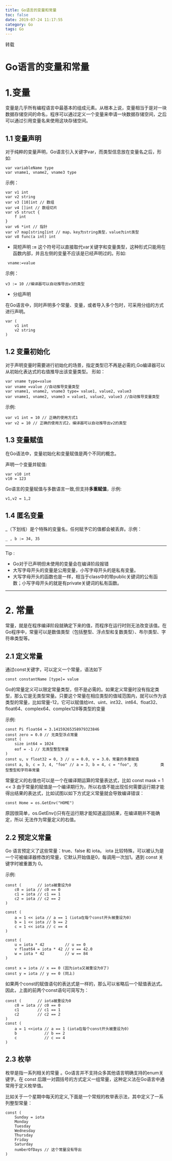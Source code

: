 ```yaml
---
title: Go语言的变量和常量
toc: false
date: 2019-07-24 11:17:55
category: Go
tags: Go
---
```


转载

<!--more-->

# Go语言的变量和常量

# **1.变量**

变量是几乎所有编程语言中最基本的组成元素。从根本上说，变量相当于是对一块数据存储空间的命名，程序可以通过定义一个变量来申请一块数据存储空间，之后可以通过引用变量名来使用这块存储空间。

## 1.1 变量声明

对于纯粹的变量声明，Go语言引入关键字var，而类型信息放在变量名之后，形如:

```
var variableName type
var vname1, vname2, vname3 type
```

示例：

```
var v1 int
var v2 string
var v3 [10]int // 数组
var v4 []int // 数组切片
var v5 struct {
    f int
}
var v6 *int // 指针
var v7 map[string]int // map，key为string类型，value为int类型
var v8 func(a int) int
```

- 简短声明 
  **:=** 这个符号可以直接取代var关键字和变量类型，这种形式只能用在函数内部，并且左侧的变量不应该是已经声明过的。形如:

```
 vname:=value
```

示例：

```
v3 := 10 //编译器可以自动推导出v3的类型
```

- 分组声明

在Go语言中，同时声明多个常量、变量，或者导入多个包时，可采用分组的方式进行声明。

```
var (
    v1 int
    v2 string
)
```

## 1.2 变量初始化

对于声明变量时需要进行初始化的场景，指定类型已不再是必需的,Go编译器可以从初始化表达式的右值推导出该变量类型。 
形如：

```
var vname type=value
var vname =value //自动推导变量类型
var vname1, vname2, vname3 type= value1, value2, value3
var vname1, vname2, vname3 = value1, value2, value3 //自动推导变量类型 
```

示例:

```
var v1 int = 10 // 正确的使用方式1
var v2 = 10 // 正确的使用方式2，编译器可以自动推导出v2的类型
```

## 1.3 变量赋值

在Go语法中，变量初始化和变量赋值是两个不同的概念。

声明一个变量并赋值:

```
var v10 int
v10 = 123
```

Go语言的变量赋值与多数语言一致,但支持**多重赋值**，示例:

```
v1,v2 = 1,2
```

## 1.4 匿名变量

_（下划线）是个特殊的变量名，任何赋予它的值都会被丢弃。示例：

```
_ , b := 34, 35
```

------

Tip :

- Go对于已声明但未使用的变量会在编译阶段报错
- 大写字母开头的变量是公用变量，小写字母开头的是私有变量。
- 大写字母开头的函数也是一样，相当于class中的带public关键词的公有函数；小写字母开头的就是有private关键词的私有函数。

------

# **2. 常量**

常量，就是在程序编译阶段就确定下来的值，而程序在运行时则无法改变该值。在Go程序中，常量可以是数值类型（包括整型、浮点型和复数类型）、布尔类型、字符串类型等。

## 2.1 定义常量

通过const关键字，可以定义一个常量，语法如下

```
const constantName [type]= value
```

Go的常量定义可以限定常量类型，但不是必需的。如果定义常量时没有指定类型，那么它是无类型常量。只要这个常量在相应类型的值域范围内，就可以作为该类型的常量，比如常量-12，它可以赋值给int、uint、int32、int64、float32、float64、complex64、complex128等类型的变量

示例:

```
const Pi float64 = 3.14159265358979323846
const zero = 0.0 // 无类型浮点常量
const (
    size int64 = 1024
    eof = -1 // 无类型整型常量
)
const u, v float32 = 0, 3 // u = 0.0, v = 3.0，常量的多重赋值
const a, b, c = 3, 4, "foo" // a = 3, b = 4, c = "foo", 无          类型整型和字符串常量
```

常量定义的右值也可以是一个在编译期运算的常量表达式，比如 
const mask = 1 << 3 
由于常量的赋值是一个编译期行为，所以右值不能出现任何需要运行期才能得出结果的表达式，比如试图以如下方式定义常量就会导致编译错误：

```
const Home = os.GetEnv("HOME")
```

原因很简单，os.GetEnv()只有在运行期才能知道返回结果，在编译期并不能确定，所以 
无法作为常量定义的右值。

## 2.2 预定义常量

Go 语言预定义了这些常量：true、false 和 iota。 
iota 比较特殊，可以被认为是一个可被编译器修改的常量，它默认开始值是0，每调用一次加1。遇到 const 关键字时被重置为 0。

示例:

```
const (       // iota被重设为0
    c0 = iota // c0 == 0
    c1 = iota // c1 == 1
    c2 = iota // c2 == 2
)

const (
    a = 1 << iota // a == 1 (iota在每个const开头被重设为0)
    b = 1 << iota // b == 2
    c = 1 << iota // c == 4
)

const (
    u = iota * 42         // u == 0
    v float64 = iota * 42 // v == 42.0
    w = iota * 42         // w == 84
)

const x = iota // x == 0 (因为iota又被重设为0了)
const y = iota // y == 0 (同上)
```

如果两个const的赋值语句的表达式是一样的，那么可以省略后一个赋值表达式。因此，上面的前两个const语句可简写为：

```
const (       // iota被重设为0
    c0 = iota // c0 == 0
    c1        // c1 == 1
    c2        // c2 == 2
)
const (
    a = 1 <<iota // a == 1 (iota在每个const开头被重设为0)
    b            // b == 2
    c            // c == 4
)
```

## 2.3 枚举

枚举是指一系列相关的常量 。Go语言并不支持众多其他语言明确支持的enum关键字。在 const 后跟一对圆括号的方式定义一组常量，这种定义法在Go语言中通常用于定义枚举值。

比如关于一个星期中每天的定义,下面是一个常规的枚举表示法，其中定义了一系列整型常量：

```
const (
    Sunday = iota
    Monday
    Tuesday
    Wednesday
    Thursday
    Friday
    Saturday
    numberOfDays // 这个常量没有导出
)
```